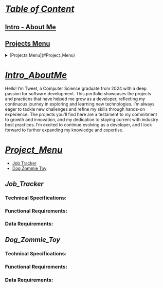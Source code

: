 # <ins>***Table of Content***</ins>
## [Intro - About Me](#Intro_AboutMe)
## [Projects Menu](#Project_Menu)
<details>
<summary> [Projects Menu](#Project_Menu) </summary>
<ul><li> [Job Tracker](#Job_Tracker) </li>
<li> [Dog Zommie Toy](#Dog_Zommie_Toy) </li></ul>
</details>


# <ins>***Intro_AboutMe***</ins>
  Hello! I’m Tweet, a Computer Science graduate from 2024 with a deep passion for software development. This portfolio showcases the projects and practices that have helped me grow as a developer, reflecting my continuous journey in exploring and learning new technologies. I’m always eager to tackle new challenges and refine my skills through hands-on experience. The projects you’ll find here are a testament to my commitment to growth and innovation, and my dedication to staying current with industry best practices. I’m excited to continue evolving as a developer, and I look forward to further expanding my knowledge and expertise.

# <ins>***Project_Menu***</ins>
* [Job Tracker](#Job_Tracker)
* [Dog Zommie Toy](#Dog_Zommie_Toy)


## ***Job_Tracker***
### Technical Specifications:
### Functional Requirements:
### Data Requirements:

## ***Dog_Zommie_Toy***
### Technical Specifications:
### Functional Requirements:
### Data Requirements:




